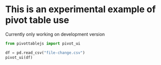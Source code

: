 <!-- markdownlint-disable MD033 MD041 -->

# This is an experimental example of pivot table use

Currently only working on development version

<section-start always>

```python
from pivottablejs import pivot_ui

df = pd.read_csv("file-change.csv")
pivot_ui(df)
```

</section-start>
